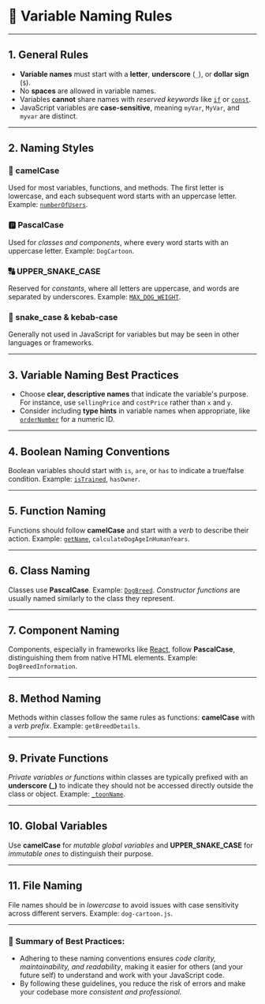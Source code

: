 # 📜 Variable Naming Rules

---

## 1. General Rules
- **Variable names** must start with a **letter**, **underscore** (`_`), or **dollar sign** (`$`).
- No **spaces** are allowed in variable names.
- Variables **cannot** share names with *reserved keywords* like [`if`](https://developer.mozilla.org/en-US/docs/Web/JavaScript/Reference/Statements/if...else) or [`const`](https://developer.mozilla.org/en-US/docs/Web/JavaScript/Reference/Statements/const).
- JavaScript variables are **case-sensitive**, meaning `myVar`, `MyVar`, and `myvar` are distinct.

---

## 2. Naming Styles

### 🐪 camelCase
Used for most variables, functions, and methods. The first letter is lowercase, and each subsequent word starts with an uppercase letter. Example: [`numberOfUsers`](https://en.wikipedia.org/wiki/Camel_case).

### 🅿️ PascalCase
Used for *classes and components*, where every word starts with an uppercase letter. Example: `DogCartoon`.

### 🔠 UPPER_SNAKE_CASE
Reserved for *constants*, where all letters are uppercase, and words are separated by underscores. Example: [`MAX_DOG_WEIGHT`](https://en.wikipedia.org/wiki/Snake_case).

### 🐍 snake_case & kebab-case
Generally not used in JavaScript for variables but may be seen in other languages or frameworks.

---

## 3. Variable Naming Best Practices
- Choose **clear, descriptive names** that indicate the variable's purpose. For instance, use `sellingPrice` and `costPrice` rather than `x` and `y`.
- Consider including **type hints** in variable names when appropriate, like [`orderNumber`](https://en.wikipedia.org/wiki/Hungarian_notation) for a numeric ID.

---

## 4. Boolean Naming Conventions
Boolean variables should start with `is`, `are`, or `has` to indicate a true/false condition. Example: [`isTrained`](https://developer.mozilla.org/en-US/docs/Web/JavaScript/Reference/Global_Objects/Boolean), `hasOwner`.

---

## 5. Function Naming
Functions should follow **camelCase** and start with a *verb* to describe their action. Example: [`getName`](https://developer.mozilla.org/en-US/docs/Web/JavaScript/Guide/Functions), `calculateDogAgeInHumanYears`.

---

## 6. Class Naming
Classes use **PascalCase**. Example: [`DogBreed`](https://developer.mozilla.org/en-US/docs/Web/JavaScript/Reference/Classes). *Constructor functions* are usually named similarly to the class they represent.

---

## 7. Component Naming
Components, especially in frameworks like [React](https://react.dev/), follow **PascalCase**, distinguishing them from native HTML elements. Example: `DogBreedInformation`.

---

## 8. Method Naming
Methods within classes follow the same rules as functions: **camelCase** with a *verb prefix*. Example: `getBreedDetails`.

---

## 9. Private Functions
*Private variables or functions* within classes are typically prefixed with an **underscore (_)** to indicate they should not be accessed directly outside the class or object. Example: [`_toonName`](https://developer.mozilla.org/en-US/docs/Web/JavaScript/Guide/Working_with_Objects).

---

## 10. Global Variables
Use **camelCase** for *mutable global variables* and **UPPER_SNAKE_CASE** for *immutable ones* to distinguish their purpose.

---

## 11. File Naming
File names should be in *lowercase* to avoid issues with case sensitivity across different servers. Example: `dog-cartoon.js`.

---

### 📌 Summary of Best Practices:
- Adhering to these naming conventions ensures *code clarity, maintainability, and readability*, making it easier for others (and your future self) to understand and work with your JavaScript code.
- By following these guidelines, you reduce the risk of errors and make your codebase more *consistent and professional*.
